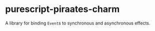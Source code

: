 # purescript-piraates-charm

A library for binding `Event`s to synchronous and asynchronous effects.